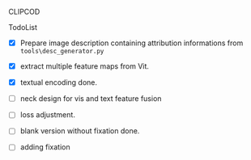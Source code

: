 CLIPCOD

TodoList
- [x]  Prepare image description containing attribution informations from `tools\desc_generator.py`  

- [x]  extract multiple feature maps from Vit.
- [x]  textual encoding done.
- [ ]  neck design for vis and text feature fusion
- [ ]  loss adjustment.
- [ ]  blank version without fixation done.
- [ ]  adding fixation